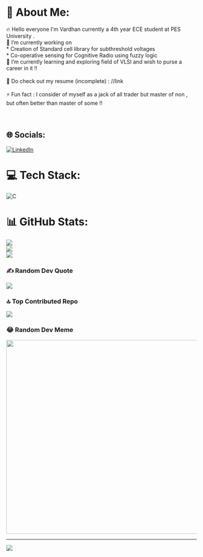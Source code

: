 # 💫 About Me:
🔥 Hello everyone I'm Vardhan currently a 4th year ECE student at PES <br>University .  <br>🔭 I’m currently working on <br>                 * Creation of Standard cell library for subthreshold voltages<br>                 * Co-operative sensing for Cognitive Radio using fuzzy logic<br>🌱 I’m currently learning and exploring field of VLSI and wish to purse a career in it !!<br><br>📄 Do check out my resume (incomplete) : //link<br><br>⚡ Fun fact : I consider of myself as a jack of all trader but master of non ,<br>but often better than master of some !! <br><br><br> 


## 🌐 Socials:
[![LinkedIn](https://img.shields.io/badge/LinkedIn-%230077B5.svg?logo=linkedin&logoColor=white)](https://linkedin.com/in/https://www.linkedin.com/in/vardhansuroshi/) 

# 💻 Tech Stack:
![C](https://img.shields.io/badge/c-%2300599C.svg?style=for-the-badge&logo=c&logoColor=white)
# 📊 GitHub Stats:
![](https://github-readme-stats.vercel.app/api?username=VardhanSuroshi&theme=dark&hide_border=false&include_all_commits=false&count_private=false)<br/>
![](https://github-readme-streak-stats.herokuapp.com/?user=VardhanSuroshi&theme=dark&hide_border=false)<br/>
![](https://github-readme-stats.vercel.app/api/top-langs/?username=VardhanSuroshi&theme=dark&hide_border=false&include_all_commits=false&count_private=false&layout=compact)

### ✍️ Random Dev Quote
![](https://quotes-github-readme.vercel.app/api?type=vetical&theme=dark)

### 🔝 Top Contributed Repo
![](https://github-contributor-stats.vercel.app/api?username=VardhanSuroshi&limit=5&theme=dark&combine_all_yearly_contributions=true)

### 😂 Random Dev Meme
<img src="https://rm.up.railway.app/" width="512px"/>

---
[![](https://visitcount.itsvg.in/api?id=VardhanSuroshi&icon=1&color=4)](https://visitcount.itsvg.in)

<!-- Proudly created with GPRM ( https://gprm.itsvg.in ) -->
